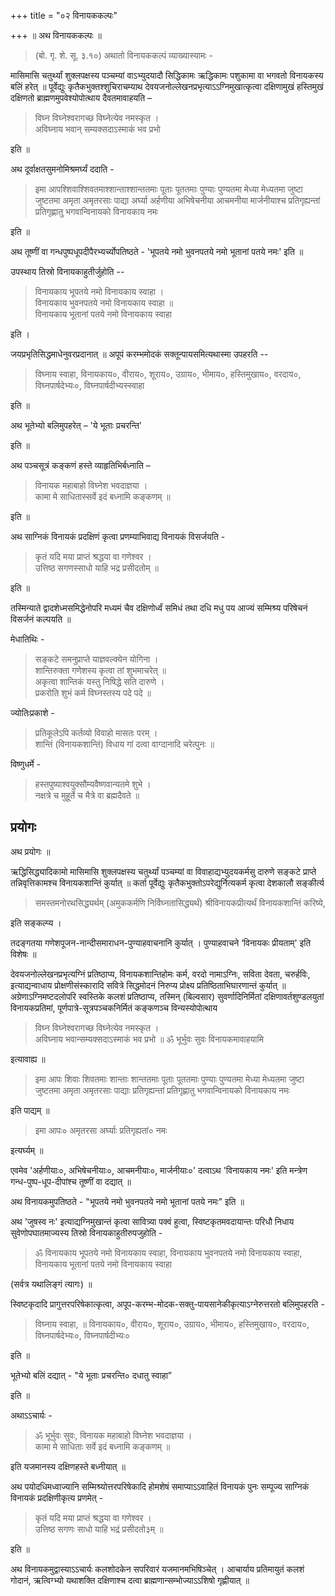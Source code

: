+++
title = "०२ विनायककल्पः"

+++
॥ अथ विनायककल्पः ॥

> (बो. गृ. शे. सू. ३.१०) अथातो विनायककल्पं व्याख्यास्यामः -

मासिमासि चतुर्थ्यां शुक्लपक्षस्य पञ्चम्यां वाऽभ्युदयादौ सिद्धिकामः ऋद्धिकामः पशुकामा वा भगवतो विनायकस्य बलिं हरेत् ॥ पूर्वेद्युः कृतैकभुक्तश्शुचिराचम्याथ देवयजनोल्लेखनप्रभृत्याऽऽग्निमुखात्कृत्वा दक्षिणामुखं हस्तिमुखं दक्षिणतो ब्राह्मणमुपवेश्योपोत्थाय दैवतमावाहयति –

> विघ्न विघ्नेश्वरागच्छ विघ्नेत्येव नमस्कृत ।  
अविघ्नाय भवान् सम्यक्सदाऽस्माकं भव प्रभो 

इति ॥

अथ दूर्वाक्षतसुमनोमिश्रमर्घ्यं ददाति -

> इमा आपश्शिवाश्शिवतमाश्शान्ताश्शान्ततमाः पूताः पूततमाः पुण्याः पुण्यतमा मेध्या मेध्यतमा जुष्टा जुष्टतमा अमृता अमृतरसाः पाद्या अर्घ्या अर्हणीया अभिषेचनीया आचमनीया मार्जनीयाश्च प्रतिगृह्यन्तां प्रतिगृह्णातु भगवान्विनायको विनायकाय नमः

इति ॥

अथ तूष्णीं वा गन्धपुष्पधूपदीपैरभ्यर्च्योपतिष्ठते - 'भूपतये नमो भुवनपतये नमो भूतानां पतये नमः' इति ॥

उपस्थाय तिस्रो विनायकाहुतीर्जुहोति --

> विनायकाय भूपतये नमो विनायकाय स्वाहा ।    
विनायकाय भुवनपतये नमो विनायकाय स्वाहा ॥  
विनायकाय भूतानां पतये नमो विनायकाय स्वाहा

इति ।

जयप्रभृतिसिद्धमाधेनुवरप्रदानात् ॥ अपूपं करम्भमोदकं सक्तून्पायसमित्यथास्मा उपहरति --

> विघ्नाय स्वाहा, विनायकाय०, वीराय०, शूराय०, उग्राय०, भीमाय०,   हस्तिमुखाय०, वरदाय०, विघ्नपार्षदेभ्यः०, विघ्नपार्षदीभ्यस्स्वाहा

इति ॥

अथ भूतेभ्यो बलिमुपहरेत् – 'ये भूताः प्रचरन्ति' 

इति ॥

अथ पञ्चसूत्रं कङ्कणं हस्ते व्याहृतिभिर्बध्नाति –

> विनायक महाबाहो विघ्नेश भवदाज्ञया ।     
कामा मे साधितास्सर्वे इदं बध्नामि कङ्कणम् ॥

इति ॥

अथ साग्निकं विनायकं प्रदक्षिणं कृत्वा प्रणम्याभिवाद्य विनायकं विसर्जयति -

> कृतं यदि मया प्राप्तं श्रद्धया वा गणेश्वर ।   
उत्तिष्ठ सगणस्साधो याहि भद्र प्रसीदतोम् ॥

इति ॥

तस्मिन्याते द्वादशेध्मसमिद्धेनोपरि मध्यमं चैव दक्षिणोर्ध्वं समिधं तथा
दधि मधु पय आज्यं सम्मिश्र्य परिषेचनं विसर्जनं कल्पयति ॥

मेधातिथिः -  

> सङ्कटे समनुप्राप्ते याज्ञवल्क्येन योगिना ।  
शान्तिरुक्ता गणेशस्य कृत्वा तां शुभमाचरेत् ॥  
अकृत्वा शान्तिकं यस्तु निषिद्धे सति दारुणे ।  
प्रकरोति शुभं कर्म विघ्नस्तस्य पदे पदे ॥

ज्योतिःप्रकाशे -

> प्रतिकूलेऽपि कर्तव्यो विवाहो मासतः परम् ।  
शान्तिं (विनायकशान्तिं) विधाय गां दत्वा वाग्दानादि चरेत्पुनः ॥

विष्णुधर्मे -

> हस्तपुष्याश्वयुक्सौम्यवैष्णवान्यतमे शुभे ।  
नक्षत्रे च मुहूर्ते च मैत्रे वा ब्रह्मदैवते ॥

## प्रयोगः

अथ प्रयोगः ॥

ऋद्धिसिद्ध्यादिकामो मासिमासि शुक्लपक्षस्य चतुर्थ्यां पञ्चम्यां वा विवाहाद्यभ्युदयकर्मसु दारुणे सङ्कटे प्राप्ते तन्निवृत्तिकामश्च विनायकशान्तिं कुर्यात् ॥ कर्ता पूर्वेद्युः कृतैकभुक्तोऽपरेद्युर्नित्यकर्म कृत्वा देशकालौ सङ्कीर्त्य

> समस्तमनोरथसिद्ध्यर्थम् (अमुककर्मणि निर्विघ्नतासिद्ध्यर्थं) श्रीविनायकप्रीत्यर्थं विनायकशान्तिं करिष्ये,

इति सङ्कल्प्य ।

तदङ्गतया गणेशपूजन-नान्दीसमाराधन-पुण्याहवाचनानि कुर्यात् । पुण्याहवाचने ‘विनायकः प्रीयताम्' इति विशेषः ॥

देवयजनोल्लेखनप्रभृत्यग्निं प्रतिष्ठाप्य, विनायकशान्तिहोमः कर्म, वरदो नामाऽग्निः, सविता देवता, चरुर्हविः, इत्याद्यन्वाधाय प्रोक्षणीसंस्कारादि सवित्रे सिद्धमोदनं निरुप्य प्रोक्ष्य प्रतिष्ठिताभिघारणान्तं कुर्यात् ॥ अग्रेणाऽग्निमष्टदलोपरि स्वस्तिके कलशं प्रतिष्ठाप्य, तस्मिन् (बिल्वसार) सुवर्णादिनिर्मितां दक्षिणावर्तशुण्डलयुतां विनायकप्रतिमां, पूर्णपात्रे-सूत्रपञ्चकनिर्मितं कङ्कणञ्च विन्यस्योपोत्थाय

> विघ्न विघ्नेश्वरागच्छ विघ्नेत्येव नमस्कृत ।   
अविघ्नाय भवान्सम्यक्सदाऽस्माकं भव प्रभो ॥
ॐ भूर्भुवः सुवः विनायकमावाहयामि

इत्यावाह्य ॥

> इमा आपः शिवाः शिवतमाः शान्ताः शान्ततमाः पूताः पूततमाः पुण्याः पुण्यतमा मेध्या मेध्यतमा जुष्टा जुष्टतमा अमृता अमृतरसाः पाद्याः प्रतिगृह्यन्तां प्रतिगृह्णातु भगवान्विनायको विनायकाय नमः

इति पाद्यम् ॥

> इमा आपः० अमृतरसा अर्घ्याः प्रतिगृह्यतां० नमः

इत्यर्घ्यम् ॥

एवमेव 'अर्हणीयाः०, अभिषेचनीयाः०, आचमनीयाः०, मार्जनीयाः०' दत्वाऽथ 'विनायकाय नमः' इति मन्त्रेण गन्ध-पुष्प-धूप-दीपांश्च तूष्णीं वा दद्यात् ॥

अथ विनायकमुपतिष्ठते - "भूपतये नमो भुवनपतये नमो भूतानां पतये नमः” इति ॥

अथ 'जुषस्व नः' इत्याद्यग्निमुखान्तं कृत्वा सावित्र्या पक्वं हुत्वा, स्विष्टकृतमवदायान्तः परिधौ निधाय सुवेणोपघातमाज्यस्य तिस्रो विनायकाहुतीरुपजुहोति -

> ॐ विनायकाय भूपतये नमो विनायकाय स्वाहा, विनायकाय भुवनपतये नमो विनायकाय स्वाहा, विनायकाय भूतानां पतये नमो विनायकाय स्वाहा

(सर्वत्र यथालिङ्गं त्यागः) ॥

स्विष्टकृदादि प्रागुत्तरपरिषेकात्कृत्वा, अपूप-करम्भ-मोदक-सक्तु-पायसानेकीकृत्याऽग्नेरुत्तरतो बलिमुपहरति -

> विघ्नाय स्वाहा, ॥ विनायकाय०, वीराय०, शूराय०, उग्राय०, भीमाय०, हस्तिमुखाय०, वरदाय०, विघ्नपार्षदेभ्यः०, विघ्नपार्षदीभ्यः०

इति ॥

भूतेभ्यो बलिं दद्यात् - "ये भूताः प्रचरन्ति० दधातु स्वाहा”

इति ॥

अथाऽऽचार्यः -

> ॐ भूर्भुवः सुवः, विनायक महाबाहो विघ्नेश भवदाज्ञया ।  
कामा मे साधिताः सर्वे इदं बध्नामि कङ्कणम् ॥

इति यजमानस्य दक्षिणहस्ते बध्नीयात् ॥

अथ पयोदधिमध्वाज्यानि सम्मिश्र्योत्तरपरिषेकादि होमशेषं समाप्याऽऽवाहितं विनायकं पुनः सम्पूज्य साग्निकं विनायकं प्रदक्षिणीकृत्य प्रणमेत् -  

> कृतं यदि मया प्राप्तं श्रद्धया वा गणेश्वर ।  
उत्तिष्ठ सगणः साधो याहि भद्रं प्रसीदतो३म् ॥

इति ॥

अथ विनायकमुद्वास्याऽऽचार्यः कलशोदकेन सपरिवारं यजमानमभिषिञ्चेत् । आचार्याय प्रतिमायुतं कलशं गोदानं, ऋत्विग्भ्यो यथाशक्ति दक्षिणाश्च दत्वा ब्राह्मणान्सम्भोज्याऽऽशिषो गृह्णीयात् ॥
